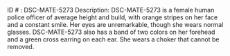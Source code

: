 ID # : DSC-MATE-5273
Description: DSC-MATE-5273 is a female human police officer of average height and build, with orange stripes on her face and a constant smile. Her eyes are unremarkable, though she wears normal glasses. DSC-MATE-5273 also has a band of two colors on her forehead and a green cross earring on each ear. She wears a choker that cannot be removed.